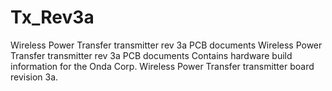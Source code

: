 # Tx_Rev3a
Wireless Power Transfer transmitter rev 3a PCB documents
Wireless Power Transfer transmitter rev 3a PCB documents
Contains hardware build information for the Onda Corp. Wireless Power Transfer transmitter board revision 3a.
